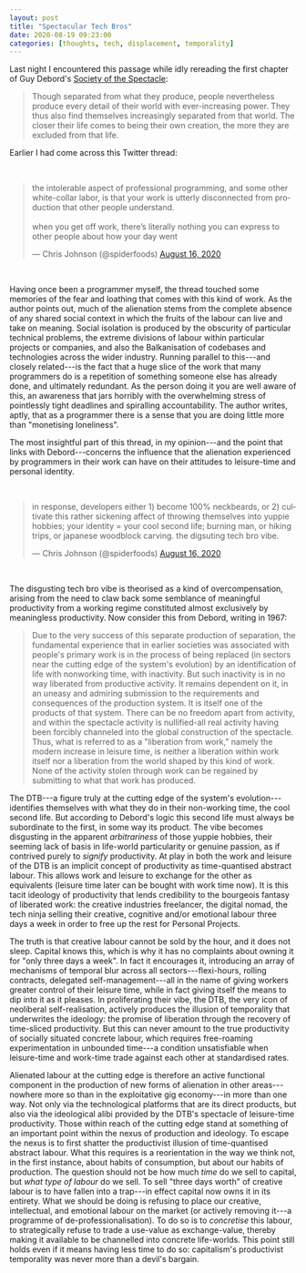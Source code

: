 ```yaml
---
layout: post
title: "Spectacular Tech Bros"
date: 2020-08-19 09:23:00
categories: [thoughts, tech, displacement, temporality]
---
```


Last night I encountered this passage while idly rereading the first chapter of Guy Debord's [Society of the Spectacle]({{site.baseurl}}/assets/pdf/debord-spectacle.pdf):

> Though separated from what they produce, people nevertheless produce every detail of their world with ever-increasing power. They thus also find themselves increasingly separated from that world. The closer their life comes to being their own creation, the more they are excluded from that life.

Earlier I had come across this Twitter thread:

<br />
<blockquote class="twitter-tweet"><p lang="en" dir="ltr">the intolerable aspect of professional programming, and some other white-collar labor, is that your work is utterly disconnected from production that other people understand.<br><br>when you get off work, there’s literally nothing you can express to other people about how your day went</p>&mdash; Chris Johnson (@spiderfoods) <a href="https://twitter.com/spiderfoods/status/1294827598506319874?ref_src=twsrc%5Etfw">August 16, 2020</a></blockquote> <script async src="https://platform.twitter.com/widgets.js" charset="utf-8"></script>
<br />

Having once been a programmer myself, the thread touched some memories of the fear and loathing that comes with this kind of work. As the author points out, much of the alienation stems from the complete absence of any shared social context in which the fruits of the labour can live and take on meaning. Social isolation is produced by the obscurity of particular technical problems, the extreme divisions of labour within particular projects or companies, and also the Balkanisation of codebases and technologies across the wider industry. Running parallel to this---and closely related---is the fact that a huge slice of the work that many programmers do is a repetition of something someone else has already done, and ultimately redundant. As the person doing it you are well aware of this, an awareness that jars horribly with the overwhelming stress of pointlessly tight deadlines and spiralling accountability. The author writes, aptly, that as a programmer there is a sense that you are doing little more than "monetising loneliness".

The most insightful part of this thread, in my opinion---and the point that links with Debord---concerns the influence that the alienation experienced by programmers in their work can have on their attitudes to leisure-time and personal identity.

<br />
<blockquote class="twitter-tweet"><p lang="en" dir="ltr">in response, developers either 1) become 100% neckbeards, or 2) cultivate this rather sickening affect of throwing themselves into yuppie hobbies; your identity = your cool second life; burning man, or hiking trips, or japanese woodblock carving. the digsuting tech bro vibe.</p>&mdash; Chris Johnson (@spiderfoods) <a href="https://twitter.com/spiderfoods/status/1294830145866362881?ref_src=twsrc%5Etfw">August 16, 2020</a></blockquote> <script async src="https://platform.twitter.com/widgets.js" charset="utf-8"></script>
<br />

The disgusting tech bro vibe is theorised as a kind of overcompensation, arising from the need to claw back some semblance of meaningful productivity from a working regime constituted almost exclusively by meaningless productivity. Now consider this from Debord, writing in 1967:

> Due to the very success of this separate production of separation, the fundamental experience that in earlier societies was associated with people's primary work is in the process of being replaced (in sectors near the cutting edge of the system's evolution) by an identification of life with nonworking time, with inactivity. But such inactivity is in no way liberated from productive activity. It remains dependent on it, in an uneasy and admiring submission to the requirements and consequences of the production system. It is itself one of the products of that system. There can be no freedom apart from activity, and within the spectacle activity is nullified-all real activity having been forcibly channeled into the global construction of the spectacle. Thus, what is referred to as a "liberation from work," namely the modern increase in leisure time, is neither a liberation within work itself nor a liberation from the world shaped by this kind of work. None of the activity stolen through work can be regained by submitting to what that work has produced.

The DTB---a figure truly at the cutting edge of the system's evolution---identifies themselves with what they do in their non-working time, the cool second life. But according to Debord's logic this second life must always be subordinate to the first, in some way its product. The vibe becomes disgusting in the apparent _arbitrariness_ of those yuppie hobbies, their seeming lack of basis in life-world particularity or genuine passion, as if contrived purely to _signify_ productivity. At play in both the work and leisure of the DTB is an implicit concept of productivity as time-quantised abstract labour. This allows work and leisure to exchange for the other as equivalents (leisure time later can be bought with work time now). It is this tacit ideology of productivity that lends credibility to the bourgeois fantasy of liberated work: the creative industries freelancer, the digital nomad, the tech ninja selling their creative, cognitive and/or emotional labour three days a week in order to free up the rest for Personal Projects.

The truth is that creative labour cannot be sold by the hour, and it does not sleep. Capital knows this, which is why it has no complaints about owning it for "only three days a week". In fact it encourages it, introducing an array of mechanisms of temporal blur across all sectors---flexi-hours, rolling contracts, delegated self-management---all in the name of giving workers greater control of their leisure time, while in fact giving itself the means to dip into it as it pleases. In proliferating their vibe, the DTB, the very icon of neoliberal self-realisation, actively produces the illusion of temporality that underwrites the ideology: the promise of liberation through the recovery of time-sliced productivity. But this can never amount to the true productivity of socially situated concrete labour, which requires free-roaming experimentation in unbounded time---a condition unsatisfiable when leisure-time and work-time trade against each other at standardised rates.

Alienated labour at the cutting edge is therefore an active functional component in the production of new forms of alienation in other areas---nowhere more so than in the exploitative gig economy---in more than one way. Not only via the technological platforms that are its direct products, but also via the ideological alibi provided by the DTB's spectacle of leisure-time productivity. Those within reach of the cutting edge stand at something of an important point within the nexus of production and ideology. To escape the nexus is to first shatter the productivist illusion of time-quantised abstract labour. What this requires is a reorientation in the way we think not, in the first instance, about habits of consumption, but about our habits of production. The question should not be how much _time_ do we sell to capital, but _what type of labour_ do we sell. To sell "three days worth" of creative labour is to have fallen into a trap---in effect capital now owns it in its entirety. What we should be doing is refusing to place our creative, intellectual, and emotional labour on the market (or actively removing it---a programme of de-professionalisation). To do so is to _concretise_ this labour, to strategically refuse to trade a use-value as exchange-value, thereby making it available to be channelled into concrete life-worlds. This point still holds even if it means having less time to do so: capitalism's productivist temporality was never more than a devil's bargain.
